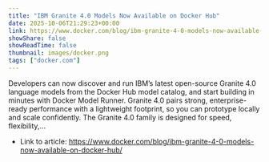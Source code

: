 ```yaml
---
title: "IBM Granite 4.0 Models Now Available on Docker Hub"
date: 2025-10-06T21:29:23+00:00
link: https://www.docker.com/blog/ibm-granite-4-0-models-now-available-on-docker-hub/
showShare: false
showReadTime: false
thumbnail: images/docker.png
tags: ["docker.com"]
---
```

Developers can now discover and run IBM’s latest open-source Granite 4.0 language models from the Docker Hub model catalog, and start building in minutes with Docker Model Runner. Granite 4.0 pairs strong, enterprise-ready performance with a lightweight footprint, so you can prototype locally and scale confidently. The Granite 4.0 family is designed for speed, flexibility,...

- Link to article: https://www.docker.com/blog/ibm-granite-4-0-models-now-available-on-docker-hub/